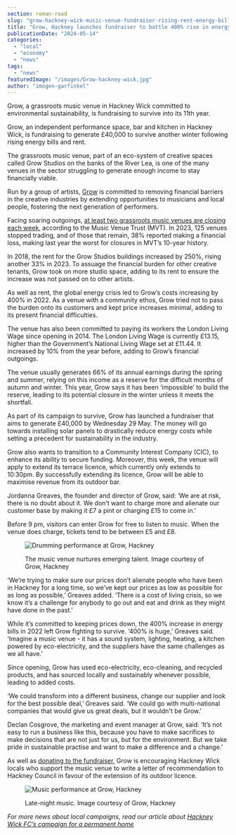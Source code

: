 ```yaml
---
section: roman-road
slug: "grow-hackney-wick-music-venue-fundraiser-rising-rent-energy-bills"
title: "Grow, Hackney launches fundraiser to battle 400% rise in energy bills"
publicationDate: "2024-05-14"
categories: 
  - "local"
  - "economy"
  - "news"
tags: 
  - "news"
featuredImage: "/images/Grow-hackney-wick.jpg"
author: "imogen-garfinkel"
---
```


Grow, a grassroots music venue in Hackney Wick committed to environmental sustainability, is fundraising to survive into its 11th year.

Grow, an independent performance space, bar and kitchen in Hackney Wick, is fundraising to generate £40,000 to survive another winter following rising energy bills and rent.

The grassroots music venue, part of an eco-system of creative spaces called Grow Studios on the banks of the River Lea, is one of the many venues in the sector struggling to generate enough income to stay financially viable.

Run by a group of artists, [Grow](https://romanroadlondon.com/discover-bow-grow-hackney-wick/) is committed to removing financial barriers in the creative industries by extending opportunities to musicians and local people, fostering the next generation of performers.

Facing soaring outgoings, [at least two grassroots music venues are closing each week](https://www.bigissue.com/culture/music/grassroots-music-venues-closing-mvt/), according to the Music Venue Trust (MVT). In 2023, 125 venues stopped trading, and of those that remain, 38% reported making a financial loss, making last year the worst for closures in MVT’s 10-year history.

In 2018, the rent for the Grow Studios buildings increased by 250%, rising another 33% in 2023. To assuage the financial burden for other creative tenants, Grow took on more studio space, adding to its rent to ensure the increase was not passed on to other artists.

As well as rent, the global energy crisis led to Grow’s costs increasing by 400% in 2022. As a venue with a community ethos, Grow tried not to pass the burden onto its customers and kept price increases minimal, adding to its present financial difficulties.

The venue has also been committed to paying its workers the London Living Wage since opening in 2014. The London Living Wage is currently £13.15, higher than the Government’s National Living Wage set at £11.44. It increased by 10% from the year before, adding to Grow’s financial outgoings.

The venue usually generates 66% of its annual earnings during the spring and summer, relying on this income as a reserve for the difficult months of autumn and winter. This year, Grow says it has been ‘impossible’ to build the reserve, leading to its potential closure in the winter unless it meets the shortfall.

As part of its campaign to survive, Grow has launched a fundraiser that aims to generate £40,000 by Wednesday 29 May. The money will go towards installing solar panels to drastically reduce energy costs while setting a precedent for sustainability in the industry.

Grow also wants to transition to a Community Interest Company (CIC), to enhance its ability to secure funding. Moreover, this week, the venue will apply to extend its terrace licence, which currently only extends to 10:30pm. By successfully extending its licence, Grow will be able to maximise revenue from its outdoor bar.

Jordanna Greaves, the founder and director of Grow, said: ‘We are at risk, there is no doubt about it. We don’t want to charge more and alienate our customer base by making it £7 a pint or charging £15 to come in.’

Before 9 pm, visitors can enter Grow for free to listen to music. When the venue does charge, tickets tend to be between £5 and £8. 

<figure>

![Drumming performance at Grow, Hackney](/images/Grow-hackney-wick-music-venue-drummer-performance-1024x683.jpg)

<figcaption>

The music venue nurtures emerging talent. Image courtesy of Grow, Hackney

</figcaption>

</figure>

‘We’re trying to make sure our prices don’t alienate people who have been in Hackney for a long time, so we’ve kept our prices as low as possible for as long as possible,’ Greaves added. ‘There is a cost of living crisis, so we know it’s a challenge for anybody to go out and eat and drink as they might have done in the past.’

While it’s committed to keeping prices down, the 400% increase in energy bills in 2022 left Grow fighting to survive. ‘400% is huge,’ Greaves said. ‘Imagine a music venue - it has a sound system, lighting, heating, a kitchen powered by eco-electricity, and the suppliers have the same challenges as we all have.’

Since opening, Grow has used eco-electricity, eco-cleaning, and recycled products, and has sourced locally and sustainably whenever possible, leading to added costs.

‘We could transform into a different business, change our supplier and look for the best possible deal,’ Greaves said. ‘We could go with multi-national companies that would give us great deals, but it wouldn't be Grow.’

Declan Cosgrove, the marketing and event manager at Grow, said: ‘It’s not easy to run a business like this, because you have to make sacrifices to make decisions that are not just for us, but for the environment. But we take pride in sustainable practise and want to make a difference and a change.’

As well as [donating to the fundraiser](https://www.crowdfunder.co.uk/p/save-grow-hackney?utm_source=Press&utm_medium=social&utm_campaign=Press), Grow is encouraging Hackney Wick locals who support the music venue to write a letter of recommendation to Hackney Council in favour of the extension of its outdoor licence. 

<figure>

![Music performance at Grow, Hackney](/images/Grow-hackney-wick-music-venue-crowds-live-performance-1024x683.jpg)

<figcaption>

Late-night music. Image courtesy of Grow, Hackney

</figcaption>

</figure>

_For more news about local campaigns, read our article about_ [_Hackney Wick FC’s campaign for a permanent home_](https://romanroadlondon.com/hackney-wick-fc-bobby-kasanga-fundraiser-new-football-ground/)


